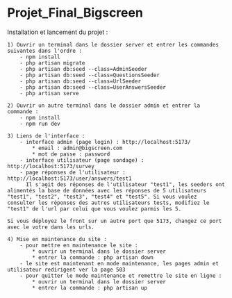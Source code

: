 # Projet_Final_Bigscreen

Installation et lancement du projet :

    1) Ouvrir un terminal dans le dossier server et entrer les commandes suivantes dans l'ordre :
        - npm install
        - php artisan migrate
        - php artisan db:seed --class=AdminSeeder    
        - php artisan db:seed --class=QuestionsSeeder 
        - php artisan db:seed --class=UrlSeeder  
        - php artisan db:seed --class=UserAnswersSeeder
        - php artisan serve

    2) Ouvrir un autre terminal dans le dossier admin et entrer la commande :
        - npm install
        - npm run dev

    3) Liens de l'interface : 
        - interface admin (page login) : http://localhost:5173/
            * email : admin@bigscreen.com
            * mot de passe : password
        - interface utilisateur (page sondage) : http://localhost:5173/survey
        - page réponses de l'utilisateur : http://localhost:5173/user/answers/test1
          Il s'agit des réponses de l'utilisateur "test1", les seeders ont alimentés la base de données avec les réponses de 5 utilisateurs "test1", "test2", "test3", "test4" et "test5". Si vous voulez consulter les réponses des autres utilisateurs tests, modifiez le "test1" de l'url par celui que vous voulez parmis les 5.

    Si vous déployez le front sur un autre port que 5173, changez ce port avec le votre dans les urls.

    4) Mise en maintenance du site :
        - pour mettre en maintenance le site :
            * ouvrir un terminal dans le dossier server
            * entrer la commande : php artisan down
        - le site est maintenant en mode maintenance, les pages admin et utilisateur redirigent ver la page 503
        - pour quitter le mode maintenance et remettre le site en ligne :
            * ouvrir un terminal dans le dossier server
            * entrer la commande : php artisan up